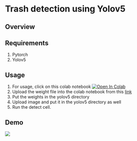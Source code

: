 # Trash detection using Yolov5
## Overview

## Requirements
1. Pytorch
2. Yolov5
## Usage
1. For usage, click on this colab notebook <a href="https://colab.research.google.com/drive/1L08p1O8zByZZeXSGkm3UYoZEW3rw78P_?usp=sharing"><img src="https://colab.research.google.com/assets/colab-badge.svg" alt="Open In Colab"></a>
2. Upload the weight file into the colab notebook from this [link](https://www.dropbox.com/s/ndp10mk3wx2r262/last%282%29.pt?dl=0)
3. Put the weights in the yolov5 directory
4. Upload image and put it in the yolov5 directory as well
5. Run the detect cell.
## Demo
![](trash.gif)
